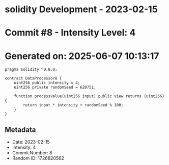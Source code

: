 ﻿# solidity Development - 2023-02-15
# Commit #8 - Intensity Level: 4
# Generated on: 2025-06-07 10:13:17
```solidity
pragma solidity ^0.8.0;

contract DataProcessor8 {
    uint256 public intensity = 4;
    uint256 private randomSeed = 620751;

    function processValue(uint256 input) public view returns (uint256) {
        return input * intensity + randomSeed % 100;
    }
}
```
## Metadata
- Date: 2023-02-15
- Intensity: 4
- Commit Number: 8
- Random ID: 1726820562
